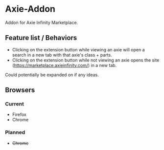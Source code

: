 # Axie-Addon

Addon for Axie Infinity Marketplace.

## Feature list / Behaviors

- Clicking on the extension button while viewing an axie will open a search in a new tab with that axie's class + parts.
- Clicking on the extension button while not viewing an axie opens the site (https://marketplace.axieinfinity.com/) in a new tab.

Could potentially be expanded on if any ideas.

## Browsers

### Current

- Firefox
- Chrome

### Planned

- ~~Chrome~~
